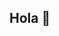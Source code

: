 ## Hola 👋

<!--
**pacobeldadiaz/pacobeldadiaz** es mi ✨ _especial_ ✨ repositorio

Aquí hay algunas ideas con las que estoy comenzando lenguaje de marcas, CSS, javascript y Diseño de interfaces en el ciclo de DAM 🌱

